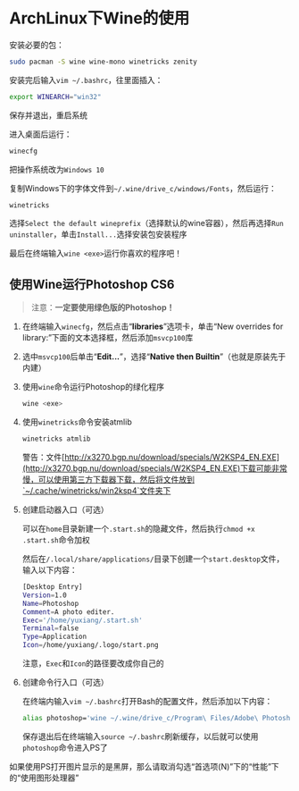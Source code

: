 # ArchLinux下Wine的使用

安装必要的包：

```bash
sudo pacman -S wine wine-mono winetricks zenity
```

安装完后输入`vim ~/.bashrc`，往里面插入：

```bash
export WINEARCH="win32"
```

保存并退出，重启系统

进入桌面后运行：

```bash
winecfg
```

把操作系统改为`Windows 10`

复制Windows下的字体文件到`~/.wine/drive_c/windows/Fonts`，然后运行：

```bash
winetricks
```

选择`Select the default wineprefix`（选择默认的wine容器），然后再选择`Run uninstaller`，单击`Install...`选择安装包安装程序

最后在终端输入`wine <exe>`运行你喜欢的程序吧！

## 使用Wine运行Photoshop CS6

> 注意：**一定要使用绿色版的Photoshop！**

1. 在终端输入`winecfg`，然后点击“**libraries**”选项卡，单击“New overrides for library:”下面的文本选择框，然后添加`msvcp100`库

2. 选中`msvcp100`后单击“**Edit...**”，选择“**Native then Builtin**”（也就是原装先于内建）

3. 使用`wine`命令运行Photoshop的绿化程序

   ```bash
   wine <exe>
   ```

4. 使用`winetricks`命令安装atmlib

   ```bash
   winetricks atmlib
   ```

   警告：文件[http://x3270.bgp.nu/download/specials/W2KSP4_EN.EXE](http://x3270.bgp.nu/download/specials/W2KSP4_EN.EXE)下载可能非常慢，可以使用第三方下载器下载，然后将文件放到`~/.cache/winetricks/win2ksp4`文件夹下

5. 创建启动器入口（可选）

   可以在`home`目录新建一个`.start.sh`的隐藏文件，然后执行`chmod +x .start.sh`命令加权

   然后在`/.local/share/applications/`目录下创建一个`start.desktop`文件，输入以下内容：

   ```bash
   [Desktop Entry]
   Version=1.0
   Name=Photoshop
   Comment=A photo editer.
   Exec='/home/yuxiang/.start.sh'
   Terminal=false
   Type=Application
   Icon=/home/yuxiang/.logo/start.png
   ```

   注意，`Exec`和`Icon`的路径要改成你自己的
   
6. 创建命令行入口（可选）

   在终端内输入`vim ~/.bashrc`打开Bash的配置文件，然后添加以下内容：

   ```bash
   alias photoshop='wine ~/.wine/drive_c/Program\ Files/Adobe\ Photoshop\ CS6/Adobe\ Photoshop\ CS6/Photoshop.exe'
   ```

   保存退出后在终端输入`source ~/.bashrc`刷新缓存，以后就可以使用`photoshop`命令进入PS了

如果使用PS打开图片显示的是黑屏，那么请取消勾选“首选项(N)”下的“性能”下的“使用图形处理器”